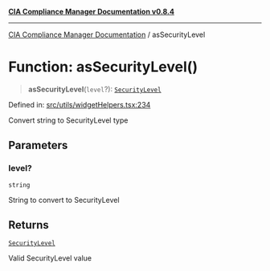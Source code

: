 [**CIA Compliance Manager Documentation v0.8.4**](../README.md)

***

[CIA Compliance Manager Documentation](../globals.md) / asSecurityLevel

# Function: asSecurityLevel()

> **asSecurityLevel**(`level`?): [`SecurityLevel`](../type-aliases/SecurityLevel.md)

Defined in: [src/utils/widgetHelpers.tsx:234](https://github.com/Hack23/cia-compliance-manager/blob/a6d8d6a2cab2160940b9a047208c12088d7e02cf/src/utils/widgetHelpers.tsx#L234)

Convert string to SecurityLevel type

## Parameters

### level?

`string`

String to convert to SecurityLevel

## Returns

[`SecurityLevel`](../type-aliases/SecurityLevel.md)

Valid SecurityLevel value
